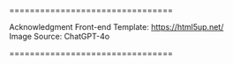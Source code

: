 ================================

Acknowledgment
Front-end Template: https://html5up.net/  
Image Source: ChatGPT-4o

================================
